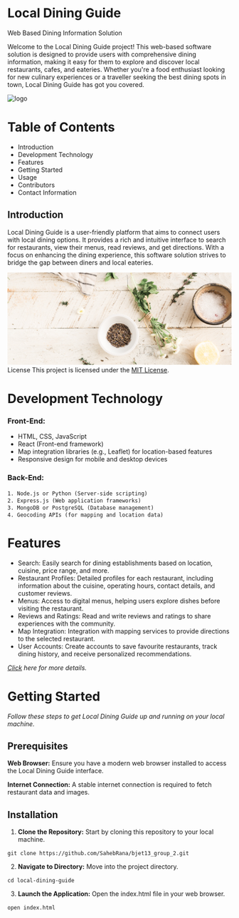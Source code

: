 # Local Dining Guide

Web Based Dining Information Solution

Welcome to the Local Dining Guide project! This web-based software solution is designed to
provide users with comprehensive dining information, making it easy for them to explore
and discover local restaurants, cafes, and eateries. Whether you're a food enthusiast looking
for new culinary experiences or a traveller seeking the best dining spots in town, Local
Dining Guide has got you covered.

![logo](https://bjet.org/assets/img/B-JET_Logo.png)
# Table of Contents
- Introduction
- Development Technology
- Features
- Getting Started
- Usage
- Contributors
- Contact Information

 ## Introduction
Local Dining Guide is a user-friendly platform that aims to connect users with local dining
options. It provides a rich and intuitive interface to search for restaurants, view their menus,
read reviews, and get directions. With a focus on enhancing the dining experience, this
software solution strives to bridge the gap between diners and local eateries.

![banner](/images/banner.jpg)
License
This project is licensed under the [MIT License](https://bjet.org/).

# **Development Technology**

### Front-End:

- HTML, CSS, JavaScript
- React (Front-end framework)
- Map integration libraries (e.g., Leaflet) for location-based features
- Responsive design for mobile and desktop devices

### Back-End:

    1. Node.js or Python (Server-side scripting) 
    2. Express.js (Web application frameworks) 
    3. MongoDB or PostgreSQL (Database management) 
    4. Geocoding APIs (for mapping and location data) 

# **Features**
- Search: Easily search for dining establishments based on location, cuisine, price range, and more. 
- Restaurant Profiles: Detailed profiles for each restaurant, including information about the cuisine, operating hours, contact details, and customer reviews.
- Menus: Access to digital menus, helping users explore dishes before visiting the restaurant. 
- Reviews and Ratings: Read and write reviews and ratings to share experiences with the community.
- Map Integration: Integration with mapping services to provide directions to the selected restaurant.
- User Accounts: Create accounts to save favourite restaurants, track dining history, and receive personalized recommendations. 

[*Click*](https://github.com/SahebRana/bjet13_group_2) *here for more details.*

# **Getting Started**

*Follow these steps to get Local Dining Guide up and running on your local machine.*

## **Prerequisites**

**Web Browser:** Ensure you have a modern web browser installed to access the Local Dining Guide interface.

**Internet Connection:** A stable internet connection is required to fetch restaurant data and images.

## **Installation**

1. **Clone the Repository:** Start by cloning this repository to your local machine.

```
git clone https://github.com/SahebRana/bjet13_group_2.git
```

2. **Navigate to Directory:** Move into the project directory.

```
cd local-dining-guide
```

3. **Launch the Application:** Open the index.html file in your web browser.

```
open index.html
```
